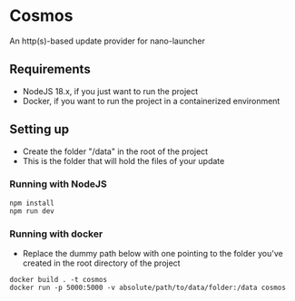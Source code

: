 # Cosmos
An http(s)-based update provider for nano-launcher

## Requirements
- NodeJS 18.x, if you just want to run the project 
- Docker, if you want to run the project in a containerized environment

## Setting up

- Create the folder "/data" in the root of the project
- This is the folder that will hold the files of your update

### Running with NodeJS
```
npm install
npm run dev
```
### Running with docker

- Replace the dummy path below with one pointing to the folder you've created in the root directory of the project

```
docker build . -t cosmos
docker run -p 5000:5000 -v absolute/path/to/data/folder:/data cosmos
```
